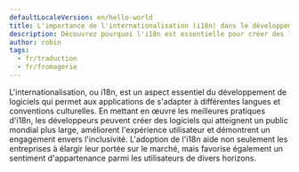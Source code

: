 ```yaml
---
defaultLocaleVersion: en/hello-world
title: L'importance de l'internationalisation (i18n) dans le développement de logiciels
description: Découvrez pourquoi l'i18n est essentielle pour créer des logiciels qui atteignent un public mondial et offrent une expérience utilisateur inclusive.
author: robin
tags:
  - fr/traduction
  - fr/fromagerie
---
```


L'internationalisation, ou i18n, est un aspect essentiel du développement de logiciels qui permet aux applications de s'adapter à différentes langues et conventions culturelles. En mettant en œuvre les meilleures pratiques d'i18n, les développeurs peuvent créer des logiciels qui atteignent un public mondial plus large, améliorent l'expérience utilisateur et démontrent un engagement envers l'inclusivité. L'adoption de l'i18n aide non seulement les entreprises à élargir leur portée sur le marché, mais favorise également un sentiment d'appartenance parmi les utilisateurs de divers horizons.
